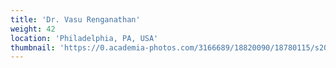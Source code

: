```yaml
---
title: 'Dr. Vasu Renganathan'
weight: 42
location: 'Philadelphia, PA, USA'
thumbnail: 'https://0.academia-photos.com/3166689/18820090/18780115/s200_k.kalyanasundaram.jpg'
---
```

